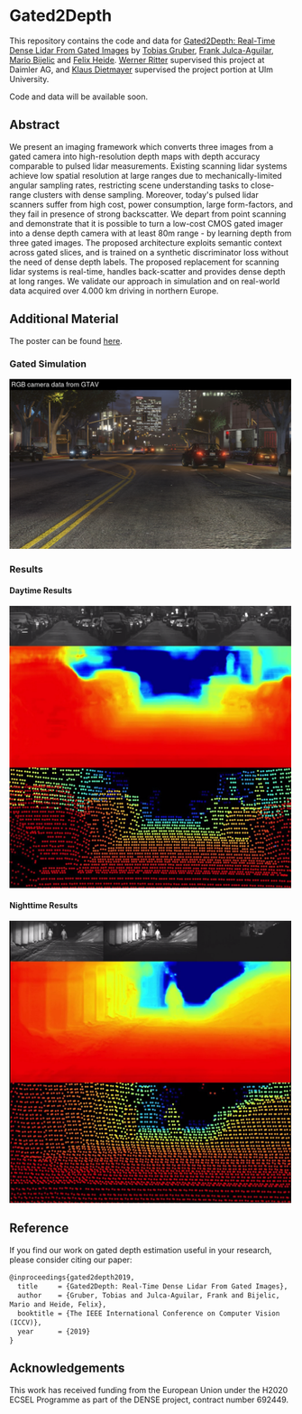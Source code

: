 Gated2Depth
============================
This repository contains the code and data for [Gated2Depth: Real-Time Dense Lidar From Gated Images](https://arxiv.org/pdf/1902.04997.pdf) by [Tobias Gruber](https://scholar.google.de/citations?user=w-VeQ5cAAAAJ&hl=de), [Frank Julca-Aguilar](https://scholar.google.com/citations?user=jepjJjcAAAAJ&hl=en), [Mario Bijelic](http://mariobijelic.de/wordpress/) and [Felix Heide](http://www.cs.princeton.edu/~fheide/).
[Werner Ritter](https://www.xing.com/profile/Werner_Ritter7) supervised this project at Daimler AG, and [Klaus Dietmayer](https://www.uni-ulm.de/en/in/institute-of-measurement-control-and-microtechnology/institute/staff/institutional-administration/prof-dr-ing-klaus-dietmayer/)  supervised the project portion at Ulm University.

Code and data will be available soon.

## Abstract
We present an imaging framework which converts three images from a gated camera into high-resolution depth maps with depth accuracy comparable to pulsed lidar measurements. Existing scanning lidar systems achieve low spatial resolution at large ranges due to mechanically-limited angular sampling rates, restricting scene understanding tasks to close-range clusters with dense sampling. Moreover, today's pulsed lidar scanners suffer from high cost, power consumption, large form-factors, and they fail in presence of strong backscatter. We depart from point scanning and demonstrate that it is possible to turn a low-cost CMOS gated imager into a dense depth camera with at least 80m range - by learning depth from three gated images. The proposed architecture exploits semantic context across gated slices, and is trained on a synthetic discriminator loss without the need of dense depth labels. The proposed replacement for scanning lidar systems is real-time, handles back-scatter and provides dense depth at long ranges. We validate our approach in simulation and on real-world data acquired over 4.000 km driving in northern Europe.

## Additional Material

The poster can be found [here](https://drive.google.com/file/d/1F-VjHBWjUVdq6WGcOJ9Fs5CIWwzxMEww/view?usp=sharing).

### Gated Simulation
[<img src="./doc/gta_simulation.png" width="500">](https://drive.google.com/file/d/18vP4ss-CLfOR8YFMEFvTeBwL351zlxvD/view?usp=sharing "Gated Simulation Video")

### Results
#### Daytime Results

[<img src="./doc/video_day.png" width="500">](https://drive.google.com/file/d/1Aa1uoGnPSlrtMYokZJGOe9qaI_QnC8vB/view?usp=sharing "Daytime Results")

#### Nighttime Results

[<img src="./doc/video_night.png" width="500">](https://drive.google.com/file/d/1E7mc_QA3VGAH5fZ0dI9VZREifqBNKvg6/view?usp=sharing "Nighttime Results")


## Reference
If you find our work on gated depth estimation useful in your research, please consider citing our paper:
```
@inproceedings{gated2depth2019,
  title     = {Gated2Depth: Real-Time Dense Lidar From Gated Images},
  author    = {Gruber, Tobias and Julca-Aguilar, Frank and Bijelic, Mario and Heide, Felix},
  booktitle = {The IEEE International Conference on Computer Vision (ICCV)},
  year      = {2019}
}
```

## Acknowledgements
This work has received funding from the European Union under the H2020 ECSEL Programme as part of the DENSE project, contract number 692449.
